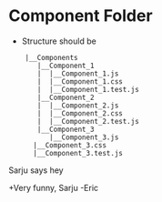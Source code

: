# Component Folder

- Structure should be

```
    |__Components
       |__Component_1
       |  |__Component_1.js
       |  |__Component_1.css
       |  |__Component_1.test.js
       |__Component_2
       |  |__Component_2.js
       |  |__Component_2.css
       |  |__Component_2.test.js
       |__Component_3
          |__Component_3.js  
	  |__Component_3.css
	  |__Component_3.test.js
```
Sarju says hey

+Very funny, Sarju -Eric

